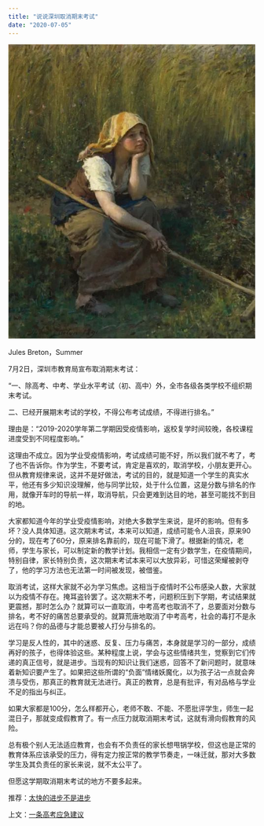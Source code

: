```yaml
---
title: "说说深圳取消期末考试"
date: "2020-07-05"
---
```


  

![连岳文章](images/连岳文章picture-7.jpg)

Jules Breton，Summer

  

7月2日，深圳市教育局宣布取消期末考试：

  

“一、除高考、中考、学业水平考试（初、高中）外，全市各级各类学校不组织期末考试。

  

二、已经开展期末考试的学校，不得公布考试成绩，不得进行排名。”

  

理由是：“2019-2020学年第二学期因受疫情影响，返校复学时间较晚，各校课程进度受到不同程度影响。”

  

这理由不成立。因为学业受疫情影响，考试成绩可能不好，所以我们就不考了，考了也不告诉你。作为学生，不要考试，肯定是喜欢的，取消学校，小朋友更开心。但从教育规律来说，这并不是好做法，考试的目的，就是知道一个学生的真实水平，他还有多少知识没理解，他与同学比较，处于什么位置，这是分数与排名的作用，就像开车时的导航一样，取消导航，只会更难到达目的地，甚至可能找不到目的地。

  

大家都知道今年的学业受疫情影响，对绝大多数学生来说，是坏的影响。但有多坏？没人具体知道。这次期末考试，本来可以知道，成绩可能令人沮丧，原来90分的，现在考了60分，原来排名靠前的，现在可能下滑了。根据新的情况，老师，学生与家长，可以制定新的教学计划。我相信一定有少数学生，在疫情期间，特别自律，家长特别负责，这次期末考试本来可以大放异彩，可惜这荣耀被剥夺了，他的学习方法也无法第一时间被发现，被借鉴。

  

取消考试，这样大家就不必为学习焦虑。这相当于疫情时不公布感染人数，大家就以为疫情不存在。掩耳盗铃罢了。这次期末不考，问题积压到下学期，考试结果就更震撼，那时怎么办？就算可以一直取消，中考高考也取消不了，总要面对分数与排名，考不好的痛苦总要承受的。就算荒唐地取消了中考高考，社会的毒打不是永远在吗？你的品德与才能总要被人打分与排名的。

  

学习是反人性的，其中的迷惑、反复、压力与痛苦，本身就是学习的一部分，成绩再好的孩子，也得体验这些。某种程度上说，学会与这些情绪共生，觉察到它们传递的真正信号，就是进步。当现有的知识让我们迷惑，回答不了新问题时，就意味着新知识要产生了。如果把这些所谓的“负面”情绪妖魔化，以为孩子沾一点就会奔溃与受伤，那真正的教育就无法进行。真正的教育，总是有批评，有对品格与学业不足的指出与纠正。

  

如果大家都是100分，怎么样都开心，老师不敢、不能、不愿批评学生，师生一起混日子，那就变成假教育了。有一点压力就取消期末考试，这就有滑向假教育的风险。

  

总有极个别人无法适应教育，也会有不负责任的家长想甩锅学校，但这也是正常的教育体系应该承受的压力，得有定力按正常的教学节奏走，一味迁就，那对大多数学生及其负责任的家长来说，就不太公平了。

  

但愿这学期取消期末考试的地方不要多起来。

  

推荐：[太快的进步不是进步](http://mp.weixin.qq.com/s?__biz=MjM5NDU0Mjk2MQ==&mid=2651633984&idx=1&sn=c5b0815e43e884ec7c26a93e283e4b8e&chksm=bd7e3d5e8a09b44838d5a4334a2987491a95f61fbe8f229636c1eaf01e8d28c9a63d3e5e8e0f&scene=21#wechat_redirect)  

上文：[一条高考应急建议](http://mp.weixin.qq.com/s?__biz=MjM5NDU0Mjk2MQ==&mid=2651643487&idx=1&sn=d99a176c8a11eca83af6b6519b4f91c2&chksm=bd7e5a418a09d357b0fef022bbd6b808ff66c7f227583a6e7fd555bf845bd6acda893adcb5a4&scene=21#wechat_redirect)
